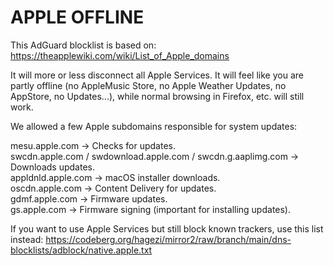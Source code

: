 # APPLE OFFLINE

This AdGuard blocklist is based on:
https://theapplewiki.com/wiki/List_of_Apple_domains

It will more or less disconnect all Apple Services. It will feel like you are partly offline (no AppleMusic Store, no Apple Weather Updates, no AppStore, no Updates...), while normal browsing in Firefox, etc. will still work.

We allowed a few Apple subdomains responsible for system updates:

mesu.apple.com → Checks for updates.<br>
swcdn.apple.com / swdownload.apple.com / swcdn.g.aaplimg.com → Downloads updates.<br>
appldnld.apple.com → macOS installer downloads.<br>
oscdn.apple.com → Content Delivery for updates.<br>
gdmf.apple.com → Firmware updates.<br>
gs.apple.com → Firmware signing (important for installing updates).

If you want to use Apple Services but still block known trackers, use this list instead:
https://codeberg.org/hagezi/mirror2/raw/branch/main/dns-blocklists/adblock/native.apple.txt
